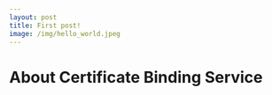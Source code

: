 ```yaml
---
layout: post
title: First post!
image: /img/hello_world.jpeg
---
```


# About Certificate Binding Service
